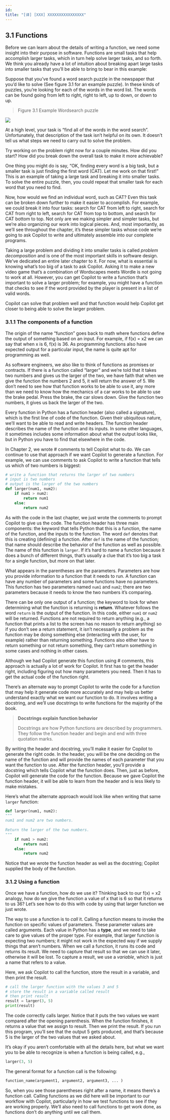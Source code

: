 ```yaml
---
id: 
title: "[译] [XXX] XXXXXXXXXXXXXXXX"
---
```



## 3.1 Functions

Before we can learn about the details of writing a function, we need some insight into their purpose in software. Functions are small tasks that help accomplish larger tasks, which in turn help solve larger tasks, and so forth. We think you already have a lot of intuition about breaking apart large tasks into smaller tasks that you’ll be able to bring to bear in this example:

Suppose that you’ve found a word search puzzle in the newspaper that you’d like to solve (See figure 3.1 for an example puzzle). In these kinds of puzzles, you’re looking for each of the words in the word list. The words can be found going from left to right, right to left, up to down, or down to up.

> Figure 3.1 Example Wordsearch puzzle


![](chapter-3.files/chapter-33098.png) 

At a high level, your task is “find all of the words in the word search”. Unfortunately, that description of the task isn’t helpful on its own. It doesn’t tell us what steps we need to carry out to solve the problem.

Try working on the problem right now for a couple minutes. How did you start? How did you break down the overall task to make it more achievable?

One thing you might do is say, “OK, finding every word is a big task, but a smaller task is just finding the first word (CAT). Let me work on that first!” This is an example of taking a large task and breaking it into smaller tasks. To solve the entire puzzle, then, you could repeat that smaller task for each word that you need to find.

Now, how would we find an individual word, such as CAT? Even this task can be broken down further to make it easier to accomplish. For example, we could break it into four tasks: search for CAT from left to right, search for CAT from right to left, search for CAT from top to bottom, and search for CAT bottom to top. Not only are we making simpler and simpler tasks, but we’re also organizing our work into logical pieces. And, most importantly, as we’ll see throughout the chapter, it’s these simpler tasks whose code we’re going to ask Copilot to write and ultimately assemble into our complete programs.

Taking a large problem and dividing it into smaller tasks is called _problem decomposition_ and is one of the most important skills in software design. We’ve dedicated an entire later chapter to it. For now, what is essential is knowing what’s too big of a task to ask Copilot. Asking it to make a new video game that’s a combination of Wordscapes meets Wordle is not going to work at all. However, you can get Copilot to write a function that’s important to solve a larger problem; for example, you might have a function that checks to see if the word provided by the player is present in a list of valid words.

Copilot can solve that problem well and that function would help Copilot get closer to being able to solve the larger problem.

### 3.1.1 The components of a function

The origin of the name “function” goes back to math where functions define the output of something based on an input. For example, if f(x) = x2 we can say that when x is 6, f(x) is 36. As programming functions also have expected output for a particular input, the name is quite apt for programming as well.

As software engineers, we also like to think of functions as promises or contracts. If there is a function called “larger” and we’re told that it takes two numbers and gives us the larger of the two, we have faith that when we give the function the numbers 2 and 5, it will return the answer of 5. We don’t need to see how that function works to be able to use it, any more than we need to know how the mechanics of a car works to be able to use the brake pedal. Press the brake, the car slows down. Give the function two numbers, it gives us back the larger of the two.

Every function in Python has a function header (also called a signature), which is the first line of code of the function. Given their ubiquitous nature, we’ll want to be able to read and write headers. The function header describes the name of the function and its inputs. In some other languages, it sometimes includes some information about what the output looks like, but in Python you have to find that elsewhere in the code.

In Chapter 2, we wrote # comments to tell Copilot what to do. We can continue to use that approach if we want Copilot to generate a function. For example, we can use comments to ask Copilot to write a function that tells us which of two numbers is biggest:

```python
# write a function that returns the larger of two numbers
# input is two numbers
# output is the larger of the two numbers
def larger(num1, num2):
    if num1 > num2:
        return num1
    else:
        return num2
```

As with the code in the last chapter, we just wrote the comments to prompt Copilot to give us the code. The function header has three main components: the keyword that tells Python that this is a function, the name of the function, and the inputs to the function. The word `def` denotes that this is creating (defining) a function. After `def` is the name of the function; that name should describe the behavior of the function as well as possible. The name of this function is `larger`. If it’s hard to name a function because it does a bunch of different things, that’s usually a clue that it’s too big a task for a single function, but more on that later.

What appears in the parentheses are the parameters. Parameters are how you provide information to a function that it needs to run. A function can have any number of parameters and some functions have no parameters. This function has two parameters named `num1` and `num2`; there are two parameters because it needs to know the two numbers it’s comparing.

There can be only one output of a function; the keyword to look for when determining what the function is returning is **return**. Whatever follows the word `return` is the output of the function. In this code, either `num1` or `num2` will be returned. Functions are not required to return anything (e.g., a function that prints a list to the screen has no reason to return anything) so if you don’t see a return statement, it isn’t necessarily a problem as the function may be doing something else (interacting with the user, for example) rather than returning something. Functions also either have to return something or not return something, they can’t return something in some cases and nothing in other cases.

Although we had Copilot generate this function using # comments, this approach is actually a lot of work for Copilot. It first has to get the header right, including figuring out how many parameters you need. Then it has to get the actual code of the function right.

There’s an alternate way to prompt Copilot to write the code for a function that may help it generate code more accurately and may help us better understand exactly what we want our function to do. It involves writing a docstring, and we’ll use docstrings to write functions for the majority of the book.

> **Docstrings explain function behavior**
> 
> Docstrings are how Python functions are described by programmers. They follow the function header and begin and end with three quotation marks.

By writing the header and docstring, you’ll make it easier for Copilot to generate the right code. In the header, you will be the one deciding on the name of the function and will provide the names of each parameter that you want the function to use. After the function header, you’ll provide a docstring which tells Copilot what the function does. Then, just as before, Copilot will generate the code for the function. Because we gave Copilot the function header, it will be able to learn from the header and is less likely to make mistakes.

Here’s what the alternate approach would look like when writing that same `larger` function:

```python
def larger(num1, num2): 
"""
num1 and num2 are two numbers.
    
Return the larger of the two numbers.
"""
    if num1 > num2:
        return num1
    else:
        return num2
```

Notice that we wrote the function header as well as the docstring; Copilot supplied the body of the function.

### 3.1.2 Using a function

Once we have a function, how do we use it? Thinking back to our f(x) = x2 analogy, how do we give the function a value of x that is 6 so that it returns to us 36? Let’s see how to do this with code by using that larger function we just wrote.

The way to use a function is to _call_ it. Calling a function means to invoke the function on specific values of parameters. These parameter values are called arguments. Each value in Python has a **type**, and we need to take care to give values of the proper type. For example, that larger function is expecting two numbers; it might not work in the expected way if we supply things that aren’t numbers. When we call a function, it runs its code and returns its result. We need to capture that result so that we can use it later, otherwise it will be lost. To capture a result, we use a _variable_, which is just a name that refers to a value.

Here, we ask Copilot to call the function, store the result in a variable, and then print the result.

```python
# call the larger function with the values 3 and 5
# store the result in a variable called result
# then print result
result = larger(3, 5)
print(result)
```

The code correctly calls larger. Notice that it puts the two values we want compared after the opening parenthesis. When the function finishes, it returns a value that we assign to result. Then we print the result. If you run this program, you’ll see that the output 5 gets produced, and that’s because 5 is the larger of the two values that we asked about.

It’s okay if you aren’t comfortable with all the details here, but what we want you to be able to recognize is when a function is being called, e.g.,

```python
larger(3, 5)
```

The general format for a function call is the following:

```python
function_name(argument1, argument2, argument3, ... )
```

So, when you see those parentheses right after a name, it means there’s a function call. Calling functions as we did here will be important to our workflow with Copilot, particularly in how we test functions to see if they are working properly. We’ll also need to call functions to get work done, as functions don’t do anything until we call them.

